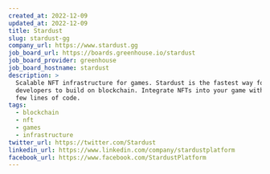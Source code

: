 ```yaml
---
created_at: 2022-12-09
updated_at: 2022-12-09
title: Stardust
slug: stardust-gg
company_url: https://www.stardust.gg
job_board_url: https://boards.greenhouse.io/stardust
job_board_provider: greenhouse
job_board_hostname: stardust
description: >
  Scalable NFT infrastructure for games. Stardust is the fastest way for
  developers to build on blockchain. Integrate NFTs into your game with only a
  few lines of code.
tags:
  - blockchain
  - nft
  - games
  - infrastructure
twitter_url: https://twitter.com/Stardust
linkedin_url: https://www.linkedin.com/company/stardustplatform
facebook_url: https://www.facebook.com/StardustPlatform
---
```

